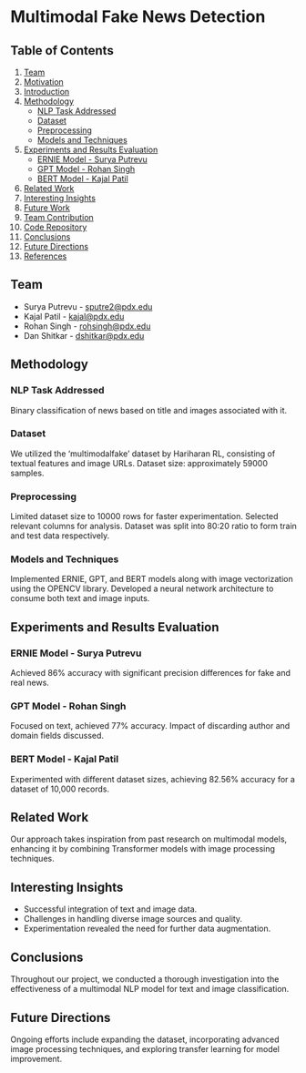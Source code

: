 # Multimodal Fake News Detection

## Table of Contents
1. [Team](#team)
2. [Motivation](#motivation)
3. [Introduction](#introduction)
4. [Methodology](#methodology)
    - [NLP Task Addressed](#nlp-task-addressed)
    - [Dataset](#dataset)
    - [Preprocessing](#preprocessing)
    - [Models and Techniques](#models-and-techniques)
5. [Experiments and Results Evaluation](#experiments-and-results-evaluation)
    - [ERNIE Model - Surya Putrevu](#ernie-model---surya-putrevu)
    - [GPT Model - Rohan Singh](#gpt-model---rohan-singh)
    - [BERT Model - Kajal Patil](#bert-model---kajal-patil)
6. [Related Work](#related-work)
7. [Interesting Insights](#interesting-insights)
8. [Future Work](#future-work)
9. [Team Contribution](#team-contribution)
10. [Code Repository](#code-repository)
11. [Conclusions](#conclusions)
12. [Future Directions](#future-directions)
13. [References](#references)

## Team
- Surya Putrevu - [sputre2@pdx.edu](mailto:sputre2@pdx.edu)
- Kajal Patil - [kajal@pdx.edu](mailto:kajal@pdx.edu)
- Rohan Singh - [rohsingh@pdx.edu](mailto:rohsingh@pdx.edu)
- Dan Shitkar - [dshitkar@pdx.edu](mailto:dshitkar@pdx.edu)

## Methodology

### NLP Task Addressed
Binary classification of news based on title and images associated with it.

### Dataset
We utilized the ‘multimodalfake’ dataset by Hariharan RL, consisting of textual features and image URLs. Dataset size: approximately 59000 samples.

### Preprocessing
Limited dataset size to 10000 rows for faster experimentation. Selected relevant columns for analysis. Dataset was split into 80:20 ratio to form train and test data respectively.

### Models and Techniques
Implemented ERNIE, GPT, and BERT models along with image vectorization using the OPENCV library. Developed a neural network architecture to consume both text and image inputs.

## Experiments and Results Evaluation

### ERNIE Model - Surya Putrevu
Achieved 86% accuracy with significant precision differences for fake and real news.

### GPT Model - Rohan Singh
Focused on text, achieved 77% accuracy. Impact of discarding author and domain fields discussed.

### BERT Model - Kajal Patil
Experimented with different dataset sizes, achieving 82.56% accuracy for a dataset of 10,000 records.

## Related Work
Our approach takes inspiration from past research on multimodal models, enhancing it by combining Transformer models with image processing techniques.

## Interesting Insights
- Successful integration of text and image data.
- Challenges in handling diverse image sources and quality.
- Experimentation revealed the need for further data augmentation.

## Conclusions
Throughout our project, we conducted a thorough investigation into the effectiveness of a multimodal NLP model for text and image classification.

## Future Directions
Ongoing efforts include expanding the dataset, incorporating advanced image processing techniques, and exploring transfer learning for model improvement.
